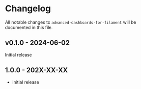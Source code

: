 # Changelog

All notable changes to `advanced-dashboards-for-filament` will be documented in this file.

## v0.1.0 - 2024-06-02

Initial release

## 1.0.0 - 202X-XX-XX

- initial release
